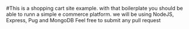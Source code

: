#This is a shopping cart site example.
with that boilerplate you should be able to runn a simple e commerce platform.
we will be using NodeJS, Express, Pug and MongoDB
Feel free to submit any pull request